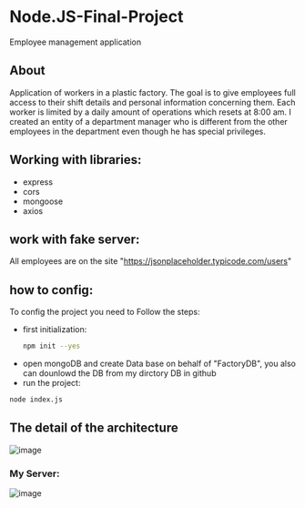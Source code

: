 # Node.JS-Final-Project
Employee management application

## About
Application of workers in a plastic factory.
The goal is to give employees full access to their shift details and personal information concerning them. Each worker is limited by a daily amount of operations which resets at 8:00 am. I created an entity of a department manager who is different from the other employees in the department even though he has special privileges.

## Working with libraries:
* express 
* cors
* mongoose
* axios

## work with fake server:
All employees are on the site "https://jsonplaceholder.typicode.com/users"

## how to config:
To config the project you need to Follow the steps:
* first initialization:
  ```sh
  npm init --yes
*  open mongoDB and create Data base on behalf of "FactoryDB", you also can dounlowd the DB from my dirctory DB in github
*  run the project:
  ```sh
  node index.js 
 ```
## The detail of the architecture
![image](https://github.com/user-attachments/assets/811e2b5c-d1c5-4978-a5b7-549dfafe2f52)

### My Server:
![image](https://github.com/user-attachments/assets/487d77a1-971b-402f-98cb-63500bc35e17)

